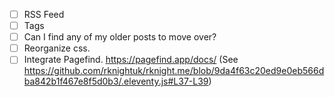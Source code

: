 - [ ] RSS Feed
- [ ] Tags
- [ ] Can I find any of my older posts to move over?
- [ ] Reorganize css.
- [ ] Integrate Pagefind. https://pagefind.app/docs/ (See https://github.com/rknightuk/rknight.me/blob/9da4f63c20ed9e0eb566dba842b1f467e8f5d0b3/.eleventy.js#L37-L39)
